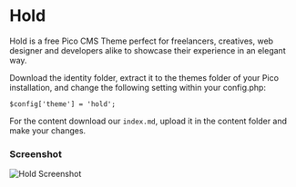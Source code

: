 # Hold
Hold is a free Pico CMS Theme perfect for freelancers, creatives, web designer and developers alike to showcase their experience in an elegant way.

Download the identity folder, extract it to the themes folder of your Pico installation, and change the following setting within your config.php:

`$config['theme'] = 'hold';`

For the content download our `index.md`, upload it in the content folder and make your changes.

### Screenshot

![Hold Screenshot](http://img15.hostingpics.net/pics/862093holdpreview.png)
